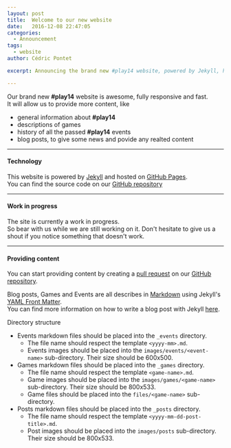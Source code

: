 ```yaml
---
layout: post
title:  Welcome to our new website
date:   2016-12-08 22:47:05
categories:
  - Announcement
tags:
  - website
author: Cédric Pontet

excerpt: Announcing the brand new #play14 website, powered by Jekyll, hosted on GitHub Pages.

---
```


Our brand new **#play14** website is awesome, fully responsive and fast.  
It will allow us to provide more content, like 

- general information about **#play14**
- descriptions of games 
- history of all the passed **#play14** events
- blog posts, to give some news and povide any realted content  

---

#### Technology

This website is powered by [Jekyll](https://jekyllrb.com) and hosted on [GitHub Pages](https://pages.github.com/).  
You can find the source code on our [GitHub repository](https://github.com/play14team/play14-website)

---

#### Work in progress

The site is currently a work in progress.  
So bear with us while we are still working on it. Don't hesitate to give us a shout if you notice something that doesn't work.  

---

#### Providing content

You can start providing content by creating a [pull request](https://yangsu.github.io/pull-request-tutorial/) on our [GitHub repository](https://github.com/play14team/play14-website).

Blog posts, Games and Events are all describes in [Markdown](https://daringfireball.net/projects/markdown/) using Jekyll's [YAML Front Matter](https://jekyllrb.com/docs/frontmatter/).  
You can find more information on how to write a blog post with Jekyll [here](https://jekyllrb.com/docs/posts/).

Directory structure

- Events markdown files should be placed into the `_events` directory. 
  - The file name should respect the template `<yyyy-mm>.md`.
  - Events images should be placed into the `images/events/<event-name>` sub-directory. Their size should be 600x500.
- Games markdown files should be placed into the `_games` directory.
  - The file name should respect the template `<game-name>.md`.
  - Game images should be placed into the `images/games/<game-name>` sub-directory. Their size should be 800x533.
  - Game files should be placed into the `files/<game-name>` sub-directory. 
- Posts markdown files should be placed into the `_posts` directory.
  - The file name should respect the template `<yyyy-mm-dd-post-title>.md`.
  - Post images should be placed into the `images/posts` sub-directory. Their size should be 800x533.



